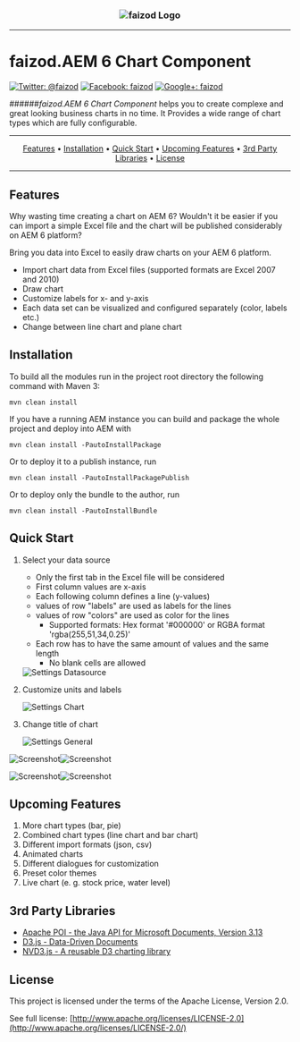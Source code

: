 <h3 align="center">
  <img src="assets/LogoFaizodGrey4.png" alt="faizod Logo" />
</h3>


-------

faizod.AEM 6 Chart Component
============================

[![Twitter: @faizod](https://img.shields.io/badge/Twitter-@faizod-blue.svg?style=flat)](https://twitter.com/faizod)
[![Facebook: faizod](https://img.shields.io/badge/Facebook-faizod-blue.svg?style=flat)](https://www.facebook.com/faizod)
[![Google+: faizod](https://img.shields.io/badge/Google+-faizod-red.svg?style=flat)](https://plus.google.com/108789949783594596562)

######*faizod.AEM 6 Chart Component* helps you to create complexe and great looking business charts in no time. It Provides a wide range of chart types which are fully configurable.

-------

<p align="center">
    <a href="#features">Features</a> &bull;
    <a href="#installation">Installation</a> &bull;
    <a href="#quick-start">Quick Start</a> &bull;
    <a href="#upcoming-features">Upcoming Features</a> &bull;
    <a href="#3rd-party-libraries">3rd Party Libraries</a> &bull;
    <a href="#license">License</a>
</p>

-------

## Features

Why wasting time creating a chart on AEM 6? Wouldn't it be easier if you can import a simple Excel file and the chart will be published considerably on AEM 6 platform?

Bring you data into Excel to easily draw charts on your AEM 6 platform.

* Import chart data from Excel files (supported formats are Excel 2007 and 2010)
* Draw chart
* Customize labels for x- and y-axis
* Each data set can be visualized and configured separately (color, labels etc.)
* Change between line chart and plane chart

## Installation

To build all the modules run in the project root directory the following command with Maven 3:

```
mvn clean install
```

If you have a running AEM instance you can build and package the whole project and deploy into AEM with

```
mvn clean install -PautoInstallPackage
```

Or to deploy it to a publish instance, run

```
mvn clean install -PautoInstallPackagePublish
```

Or to deploy only the bundle to the author, run

```
mvn clean install -PautoInstallBundle
```

## Quick Start

1. Select your data source

	* Only the first tab in the Excel file will be considered
	* First column values are x-axis
	* Each following column defines a line (y-values)
	* values of row "labels" are used as labels for the lines
	* values of row "colors" are used as color for the lines
		* Supported formats: Hex format '#000000' or RGBA format 'rgba(255,51,34,0.25)'
	* Each row has to have the same amount of values and the same length
		* No blank cells are allowed

    <img src="assets/01_Datasource.png" alt="Settings Datasource" />
    
2. Customize units and labels

    <img src="assets/02_Chart.png" alt="Settings Chart" /> 
    
3. Change title of chart
    
    <img src="assets/03_General.png" alt="Settings General" />
    
<img src="assets/Screenshot_01.png" alt="Screenshot" /><img src="assets/Screenshot_02.png" alt="Screenshot" />

<img src="assets/Screenshot_03.png" alt="Screenshot" /><img src="assets/Screenshot_04.png" alt="Screenshot" />

## Upcoming Features

1. More chart types (bar, pie)
2. Combined chart types (line chart and bar chart)
3. Different import formats (json, csv)
4. Animated charts
5. Different dialogues for customization
6. Preset color themes
7. Live chart (e. g. stock price, water level)

## 3rd Party Libraries

* [Apache POI - the Java API for Microsoft Documents, Version 3.13](https://poi.apache.org/)
* [D3.js - Data-Driven Documents](https://github.com/mbostock/d3/)
* [NVD3.js - A reusable D3 charting library](https://github.com/novus/nvd3)

## License

This project is licensed under the terms of the Apache License, Version 2.0.

See full license: [http://www.apache.org/licenses/LICENSE-2.0](http://www.apache.org/licenses/LICENSE-2.0/)